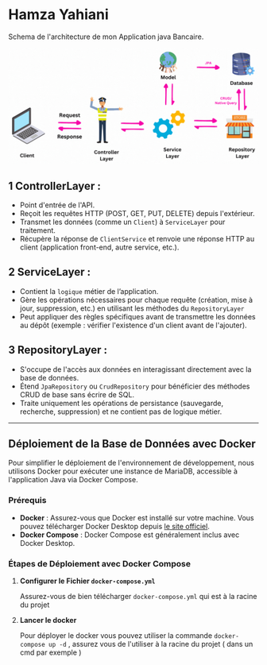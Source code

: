# Hamza Yahiani

Schema de l'architecture de mon Application java Bancaire.

![Aperçu de l'application](schema2.gif)





## 1 ControllerLayer :

- Point d'entrée de l'API.
- Reçoit les requêtes HTTP (POST, GET, PUT, DELETE) depuis l'extérieur.
- Transmet les données (comme un `Client`) à `ServiceLayer` pour traitement.
- Récupère la réponse de `ClientService` et renvoie une réponse HTTP au client (application front-end, autre service, etc.).

## 2 ServiceLayer :

- Contient la `logique` métier de l’application.
- Gère les opérations nécessaires pour chaque requête (création, mise à jour, suppression, etc.) en utilisant les méthodes du `RepositoryLayer`
- Peut appliquer des règles spécifiques avant de transmettre les données au dépôt (exemple : vérifier l'existence d'un client avant de l'ajouter).

## 3 RepositoryLayer : 

- S'occupe de l'accès aux données en interagissant directement avec la base de données.
- Étend `JpaRepository` ou `CrudRepository` pour bénéficier des méthodes CRUD de base sans écrire de SQL.
- Traite uniquement les opérations de persistance (sauvegarde, recherche, suppression) et ne contient pas de logique métier.


---

## Déploiement de la Base de Données avec Docker

Pour simplifier le déploiement de l'environnement de développement, nous utilisons Docker pour exécuter une instance de MariaDB, accessible à l'application Java via Docker Compose.

### Prérequis

- **Docker** : Assurez-vous que Docker est installé sur votre machine. Vous pouvez télécharger Docker Desktop depuis [le site officiel](https://www.docker.com/products/docker-desktop).
- **Docker Compose** : Docker Compose est généralement inclus avec Docker Desktop.

### Étapes de Déploiement avec Docker Compose

1. **Configurer le Fichier `docker-compose.yml`**

   Assurez-vous  de bien télécharger `docker-compose.yml` qui est à la racine du projet

2. **Lancer le docker**

   Pour déployer le docker vous pouvez utiliser la commande `docker-compose up -d` , assurez vous de l'utiliser à la racine du projet ( dans un cmd par exemple ) 
   
